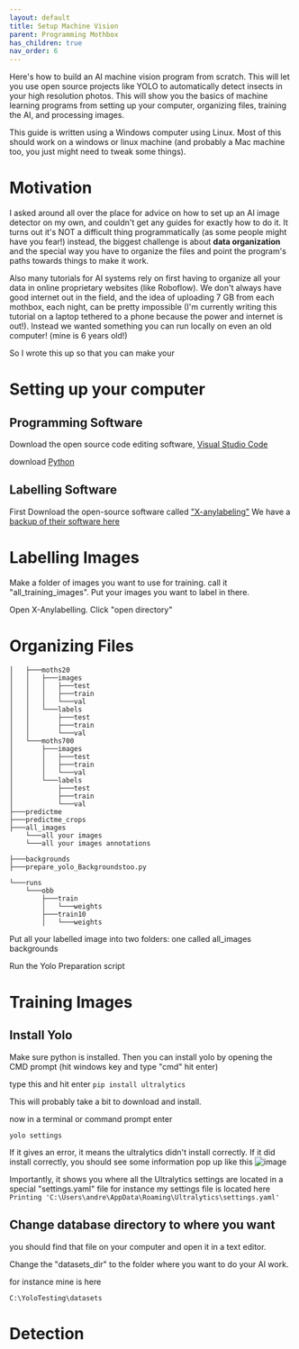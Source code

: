 ```yaml
---
layout: default
title: Setup Machine Vision
parent: Programming Mothbox
has_children: true
nav_order: 6
---
```

Here's how to build an AI machine vision program from scratch. This will let you use open source projects like YOLO to automatically detect insects in your high resolution photos. This will show you the basics of machine learning programs from setting up your computer, organizing files, training the AI, and processing images.

This guide is written using a Windows computer using Linux. Most of this should work on a windows or linux machine (and probably a Mac machine too, you just might need to tweak some things).

# Motivation
I asked around all over the place for advice on how to set up an AI image detector on my own, and couldn't get any guides for exactly how to do it. It turns out it's NOT a difficult thing programmatically (as some people might have you fear!) instead, the biggest challenge is about **data organization** and the special way you have to organize the files and point the program's paths towards things to make it work. 

Also many tutorials for AI systems rely on first having to organize all your data in online proprietary websites (like Roboflow). We don't always have good internet out in the field, and the idea of uploading 7 GB from each mothbox, each night, can be pretty impossible (I'm currently writing this tutorial on a laptop tethered to a phone because the power and internet is out!). Instead we wanted something you can run locally on even an old computer! (mine is 6 years old!)


So I wrote this up so that you can make your

# Setting up your computer

## Programming Software
Download the open source code editing software, [Visual Studio Code](https://code.visualstudio.com/download)

download [Python](https://www.python.org/downloads/release/python-3124/)

## Labelling Software
First Download the open-source software called ["X-anylabeling"](https://github.com/CVHub520/X-AnyLabeling)  We have a [backup of their software here](https://drive.google.com/drive/u/0/folders/1S-hydQn86FPouFTvcRPVPRE3tScCVNHC)

# Labelling Images

Make a folder of images you want to use for training. call it "all_training_images".
Put your images you want to label in there.

Open X-Anylabelling. Click "open directory"


# Organizing Files
```
│   ├───moths20
│   │   ├───images
│   │   │   ├───test
│   │   │   ├───train
│   │   │   └───val
│   │   └───labels
│   │       ├───test
│   │       ├───train
│   │       └───val
│   └───moths700
│       ├───images
│       │   ├───test
│       │   ├───train
│       │   └───val
│       └───labels
│           ├───test
│           ├───train
│           └───val
├───predictme
├───predictme_crops
├───all_images
    └───all your images
    └───all your images annotations

├───backgrounds
├───prepare_yolo_Backgroundstoo.py

└───runs
    └───obb
        ├───train
        │   └───weights
        ├───train10
        │   └───weights

```

Put all your labelled image into two folders:
one called
all_images
backgrounds

Run the Yolo Preparation script

# Training Images

## Install Yolo
Make sure python is installed. Then you can install yolo by opening the CMD prompt (hit windows key and type "cmd" hit enter)

type this and hit enter
`pip install ultralytics`

This will probably take a bit to download and install.

now in a terminal or command prompt enter

`yolo settings`

If it gives an error, it means the ultralytics didn't install correctly. If it did install correctly, you should see some information pop up like this
![image](https://github.com/Digital-Naturalism-Laboratories/Mothbox/assets/742627/8b46420b-3015-47a7-b3ea-965f475728ea)

Importantly, it shows you where all the Ultralytics settings are located in a special "settings.yaml" file
for instance my settings file is located here
`Printing 'C:\Users\andre\AppData\Roaming\Ultralytics\settings.yaml'`

## Change database directory to where you want
you should find that file on your computer and open it in a text editor.

Change the "datasets_dir" to the folder where you want to do your AI work.

for instance mine is here

`C:\YoloTesting\datasets`

# Detection





